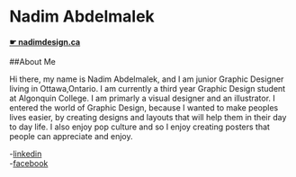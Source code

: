 # Nadim Abdelmalek

#### [☛ nadimdesign.ca](https://nadimdesign.ca)

##About Me

Hi there, my name is Nadim Abdelmalek, and I am junior Graphic Designer living in Ottawa,Ontario. I am currently a third year Graphic Design student at Algonquin College. I am primarly a visual designer and an illustrator. I entered the world of Graphic Design, because I wanted to make peoples lives easier, by creating designs and layouts that will help them in their day to day life. I also enjoy pop culture and so I enjoy creating posters that people can appreciate and enjoy.


 -[linkedin](https://www.linkedin.com/pub/nadim-abdelmalek/b1/b21/606)  
 -[facebook](https://www.facebook.com/nadim.abdelmalik)